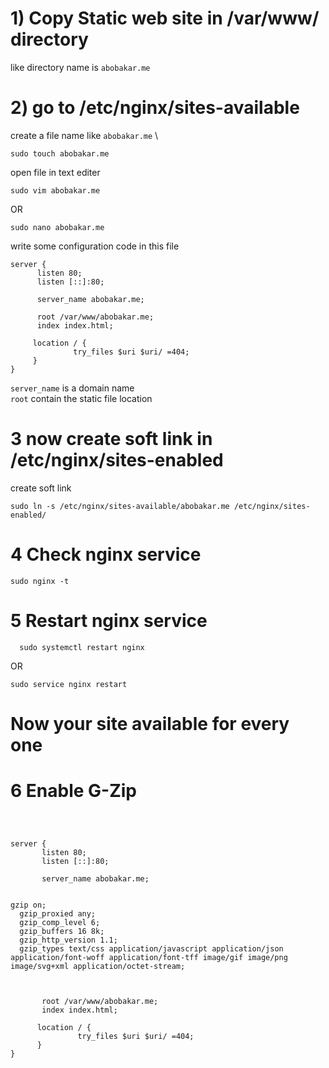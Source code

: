 # 1) Copy Static web site in /var/www/ directory

like directory name is `abobakar.me`

# 2) go to /etc/nginx/sites-available 
 create a file name like `abobakar.me` \
 ```
 sudo touch abobakar.me
 ```
 open file in text editer
 ```
 sudo vim abobakar.me
 ```
 OR 
 ```
 sudo nano abobakar.me
 ```
 write some configuration code in this file
 ```
server {
       listen 80;
       listen [::]:80;

       server_name abobakar.me;

       root /var/www/abobakar.me;
       index index.html;

      location / {
               try_files $uri $uri/ =404;
      }
}

 ```
 `server_name` is a domain name \
 `root` contain the static file location

# 3 now create soft link in /etc/nginx/sites-enabled 

create soft link
```
sudo ln -s /etc/nginx/sites-available/abobakar.me /etc/nginx/sites-enabled/
```
# 4 Check nginx service
```
sudo nginx -t
```
# 5 Restart nginx service
```
  sudo systemctl restart nginx
  ```
  OR 
  ```
  sudo service nginx restart
  ```
  # Now your site available for every one

# 6 Enable G-Zip 
```
 


server {
       listen 80;
       listen [::]:80;

       server_name abobakar.me;


gzip on;
  gzip_proxied any;
  gzip_comp_level 6;
  gzip_buffers 16 8k;
  gzip_http_version 1.1;
  gzip_types text/css application/javascript application/json application/font-woff application/font-tff image/gif image/png image/svg+xml application/octet-stream;



       root /var/www/abobakar.me;
       index index.html;

      location / {
               try_files $uri $uri/ =404;
      }
}



```
